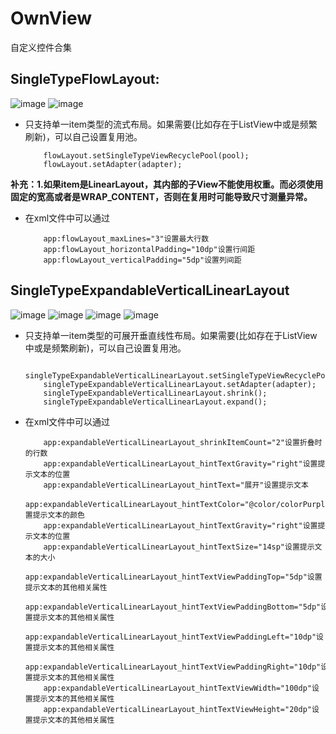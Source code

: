 # OwnView
自定义控件合集


## SingleTypeFlowLayout:
![image](https://github.com/OwnLeiX/OwnView/blob/master/exampleImages/SingleTypeFlowLayout.png)
![image](https://github.com/OwnLeiX/OwnView/blob/master/exampleImages/SingleTypeFlowLayout2.png)
* 只支持单一item类型的流式布局。如果需要(比如存在于ListView中或是频繁刷新)，可以自己设置复用池。

          flowLayout.setSingleTypeViewRecyclePool(pool);
          flowLayout.setAdapter(adapter);


**补充：1.如果item是LinearLayout，其内部的子View不能使用权重。而必须使用固定的宽高或者是WRAP_CONTENT，否则在复用时可能导致尺寸测量异常。**


* 在xml文件中可以通过 

          app:flowLayout_maxLines="3"设置最大行数
          app:flowLayout_horizontalPadding="10dp"设置行间距
          app:flowLayout_verticalPadding="5dp"设置列间距


## SingleTypeExpandableVerticalLinearLayout
![image](https://github.com/OwnLeiX/OwnView/blob/master/exampleImages/SingleTypeExpandableVerticalLinearLayout1.png)
![image](https://github.com/OwnLeiX/OwnView/blob/master/exampleImages/SingleTypeExpandableVerticalLinearLayout2.png)
![image](https://github.com/OwnLeiX/OwnView/blob/master/exampleImages/SingleTypeExpandableVerticalLinearLayout3.png)
![image](https://github.com/OwnLeiX/OwnView/blob/master/exampleImages/SingleTypeExpandableVerticalLinearLayout4.png)
* 只支持单一item类型的可展开垂直线性布局。如果需要(比如存在于ListView中或是频繁刷新)，可以自己设置复用池。

          singleTypeExpandableVerticalLinearLayout.setSingleTypeViewRecyclePool(pool);
          singleTypeExpandableVerticalLinearLayout.setAdapter(adapter);
          singleTypeExpandableVerticalLinearLayout.shrink();
          singleTypeExpandableVerticalLinearLayout.expand();

* 在xml文件中可以通过

          app:expandableVerticalLinearLayout_shrinkItemCount="2"设置折叠时的行数
          app:expandableVerticalLinearLayout_hintTextGravity="right"设置提示文本的位置
          app:expandableVerticalLinearLayout_hintText="展开"设置提示文本
          app:expandableVerticalLinearLayout_hintTextColor="@color/colorPurple"设置提示文本的颜色
          app:expandableVerticalLinearLayout_hintTextGravity="right"设置提示文本的位置
          app:expandableVerticalLinearLayout_hintTextSize="14sp"设置提示文本的大小
          app:expandableVerticalLinearLayout_hintTextViewPaddingTop="5dp"设置提示文本的其他相关属性
          app:expandableVerticalLinearLayout_hintTextViewPaddingBottom="5dp"设置提示文本的其他相关属性
          app:expandableVerticalLinearLayout_hintTextViewPaddingLeft="10dp"设置提示文本的其他相关属性
          app:expandableVerticalLinearLayout_hintTextViewPaddingRight="10dp"设置提示文本的其他相关属性
          app:expandableVerticalLinearLayout_hintTextViewWidth="100dp"设置提示文本的其他相关属性
          app:expandableVerticalLinearLayout_hintTextViewHeight="20dp"设置提示文本的其他相关属性
